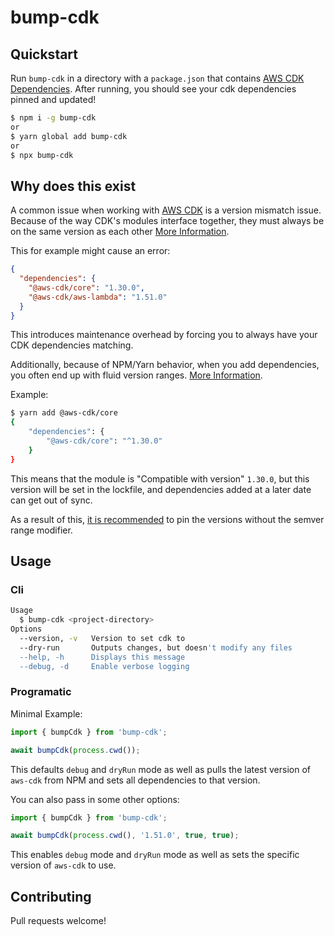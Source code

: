 # bump-cdk

## Quickstart

Run `bump-cdk` in a directory with a `package.json` that contains [AWS CDK Dependencies](). After running, you should see your cdk dependencies pinned and updated!

```bash
$ npm i -g bump-cdk
or
$ yarn global add bump-cdk
or
$ npx bump-cdk
```

## Why does this exist

A common issue when working with [AWS CDK](https://docs.aws.amazon.com/cdk/latest/guide/home.html) is a version mismatch issue. Because of the way CDK's modules interface together, they must always be on the same version as each other [More Information](https://docs.aws.amazon.com/cdk/latest/guide/troubleshooting.html#troubleshooting_modules).

This for example might cause an error:

```json
{
  "dependencies": {
    "@aws-cdk/core": "1.30.0",
    "@aws-cdk/aws-lambda": "1.51.0"
  }
}
```

This introduces maintenance overhead by forcing you to always have your CDK dependencies matching.

Additionally, because of NPM/Yarn behavior, when you add dependencies, you often end up with fluid version ranges. [More Information](https://docs.npmjs.com/files/package.json#dependencies).

Example:

```bash
$ yarn add @aws-cdk/core
{
    "dependencies": {
        "@aws-cdk/core": "^1.30.0"
    }
}
```

This means that the module is "Compatible with version" `1.30.0`, but this version will be set in the lockfile, and dependencies added at a later date can get out of sync.

As a result of this, [it is recommended](https://github.com/aws/aws-cdk/issues/3711) to pin the versions without the semver range modifier.

## Usage

### Cli

```bash
Usage
  $ bump-cdk <project-directory>
Options
  --version, -v   Version to set cdk to
  --dry-run       Outputs changes, but doesn't modify any files
  --help, -h      Displays this message
  --debug, -d     Enable verbose logging
```

### Programatic

Minimal Example:

```typescript
import { bumpCdk } from 'bump-cdk';

await bumpCdk(process.cwd());
```

This defaults `debug` and `dryRun` mode as well as pulls the latest version of `aws-cdk` from NPM and sets all dependencies to that version.

You can also pass in some other options:

```typescript
import { bumpCdk } from 'bump-cdk';

await bumpCdk(process.cwd(), '1.51.0', true, true);
```

This enables `debug` mode and `dryRun` mode as well as sets the specific version of `aws-cdk` to use.

## Contributing

Pull requests welcome!
